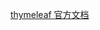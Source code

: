 [thymeleaf 官方文档](https://www.thymeleaf.org/doc/tutorials/3.0/usingthymeleaf.html#a-multi-language-welcome)
